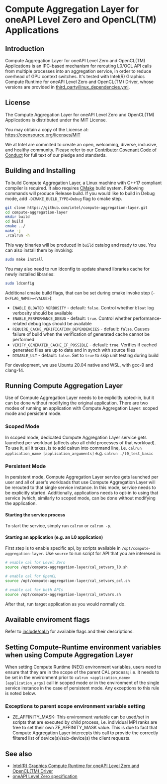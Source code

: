 <!---
Copyright (C) 2022 Intel Corporation

SPDX-License-Identifier: MIT
-->

# Compute Aggregation Layer for oneAPI Level Zero and OpenCL(TM) Applications

## Introduction
Compute Aggregation Layer for oneAPI Level Zero and OpenCL(TM) Applications is an IPC-based mechanism for rerouting L0/OCL API calls from multiple processes into an aggregation service, in order to reduce overhead of GPU context switches. It's tested with Intel(R) Graphics Compute Runtime for oneAPI Level Zero and OpenCL(TM) Driver, whose versions are provided in [third_party/linux_dependencies.yml](third_party/linux_dependencies.yml).

## License
The Compute Aggregation Layer for oneAPI Level Zero and OpenCL(TM) Applications is distributed under the MIT License.

You may obtain a copy of the License at: https://opensource.org/licenses/MIT

We at Intel are commited to create an open, welcoming, diverse, inclusive, and healthy community. Please refer to our [Contributor Covenant Code of Conduct](CODE_OF_CONDUCT.md) for full text of our pledge and standards.

## Building and Installing
To build Compute Aggregation Layer, a Linux machine with C++17 compliant compiler is required. It also requires [CMake](https://cmake.org/) build system. Following commands will produce Release build. If you would like to build in Debug mode, add `-DCMAKE_BUILD_TYPE=Debug` flag to cmake step.
```bash
git clone https://github.com/intel/compute-aggregation-layer.git
cd compute-aggregation-layer
mkdir build
cd build
cmake ../
make -j
./calrun -h
```

This way binaries will be produced in `build` catalog and ready to use. You can also install them by invoking:

```bash
sudo make install
```

You may also need to run ldconfig to update shared libraries cache for newly installed libraries:

```bash
sudo ldconfig
```

Additional cmake build flags, that can be set during cmake invoke step (`-D<FLAG_NAME>=<VALUE>`):
- `ENABLE_BLOATED_VERBOSITY` - default: `false`. Control whether `bloat` log verbosity should be available
- `ENABLE_PERFORMANCE_DEBUG` - default: `true`. Control whether performance-related debug logs should be available
- `REQUIRE_CACHE_VERIFICATION_DEPENDENCIES` - default: `false`. Causes failure of build when the verification of generated cache cannot be performed
- `VERIFY_GENERATED_CACHE_IF_POSSIBLE` - default: `true`. Verifies if cached generated files are up to date and in synch with source files
- `DISABLE_ULT` - default: `false`. Set to `true` to skip unit testing during build

For development, we use Ubuntu 20.04 native and WSL, with gcc-9 and clang-14.

## Running Compute Aggregation Layer
Use of Compute Aggregation Layer needs to be explicitly opted-in, but it can be done without modifying the original application. There are two modes of running an application with Compute Aggregation Layer: scoped mode and persistent mode.

### Scoped Mode
In scoped mode, dedicated Compute Aggregation Layer service gets launched per workload (affects also all child processes of that workload). To use it, all it takes, is to add calrun into command line, i.e.
`calrun application_name [application_arguments]`
e.g.
`calrun ./l0_test_basic`

### Persistent Mode
In persistent mode, Compute Aggregation Layer service gets launched per user and all of user's workloads that use Compute Aggregation Layer will be rerouted to that single service instance.
In this mode, service needs to be explicitly started. Additionally, applications needs to opt-in to using that service (which, similarly to scoped mode, can be done without modifying the application.

#### Starting the service process
To start the service, simply run `calrun` or `calrun -p`.

#### Starting an application (e.g. an L0 application)
First step is to enable specific api, by scripts available in `/opt/compute-aggregation-layer`. Use `source` to run script for API that you are interesed in:
```bash
# enable cal for Level Zero
source /opt/compute-aggregation-layer/cal_setvars_l0.sh

# enable cal for OpenCL
source /opt/compute-aggregation-layer/cal_setvars_ocl.sh

# enable cal for both APIs
source /opt/compute-aggregation-layer/cal_setvars.sh
```

After that, run target application as you would normally do.

## Available enviroment flags
Refer to [include/cal.h](include/cal.h) for available flags and their descriptions.

## Setting Compute-Runtime environment variables when using Compute Aggregation Layer

When setting Compute Runtime (NEO) environment variables, users need to ensure that they are in the scope of the parent CAL process; i.e. it needs to be set in the environment prior to `calrun <application_name> [application_args]` call in scoped mode or in the environment of the single service instance in the case of persistent mode. Any exceptions to this rule is noted below.

### Exceptions to parent scope environment variable setting

- ZE\_AFFINITY\_MASK: This environment variable can be used/set in scripts that are executed by child process, i.e. individual MPI ranks are free to set their own ZE\_AFFINITY\_MASK value. This is due to fact that Compute Aggregation Layer intercepts this call to provide the correctly filtered list of device(s)/sub-device(s) the client requests.

## See also
- [Intel(R) Graphics Compute Runtime for oneAPI Level Zero and OpenCL(TM) Driver](https://github.com/intel/compute-runtime)
- [oneAPI Level Zero specification](https://spec.oneapi.io/level-zero/latest/index.html)

